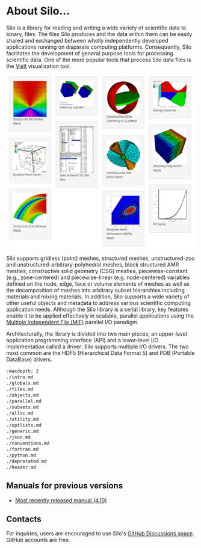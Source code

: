 # About Silo...

Silo is a library for reading and writing a wide variety of scientific data to binary, files.
The files Silo produces and the data within them can be easily shared and exchanged between wholly independently developed applications running on disparate computing platforms.
Consequently, Silo facilitates the development of general purpose tools for processing scientific data.
One of the more popular tools that process Silo data files is the [VisIt](https://github.com/visit-dav/visit) visualization tool.

![](images/silo_objects.png)

Silo supports gridless (point) meshes, structured meshes, unstructured-zoo and unstructured-arbitrary-polyhedral meshes, block structured AMR meshes, constructive solid geometry (CSG) meshes, piecewise-constant (e.g., zone-centered) and piecewise-linear (e.g. node-centered) variables defined on the node, edge, face or volume elements of meshes as well as the decomposition of meshes into arbitrary subset hierarchies including materials and mixing materials.
In addition, Silo supports a wide variety of other useful objects and metadata to address various scientific computing application needs.
Although the Silo library is a serial library, key features enable it to be applied effectively in scalable, parallel applications using the [Multiple Independent File (MIF)](https://www.hdfgroup.org/2017/03/mif-parallel-io-with-hdf5/) parallel I/O paradigm.

Architecturally, the library is divided into two main pieces; an upper-level application programming interface (API) and a lower-level I/O implementation called a *driver*.
Silo supports multiple I/O drivers.
The two most common are the HDF5 (Hierarchical Data Format 5) and PDB (Portable DataBase) drivers.

```{toctree}
:maxdepth: 2
./intro.md
./globals.md
./files.md
./objects.md
./parallel.md
./subsets.md
./alloc.md
./utility.md
./optlists.md
./generic.md
./json.md
./conventions.md
./fortran.md
./python.md
./deprecated.md
./header.md
```

## Manuals for previous versions

* [Most recently released manual (4.10)](https://wci.llnl.gov/sites/wci/files/2020-08/LLNL-SM-654357.pdf)

## Contacts

For inquiries, users are encouraged to use Silo's [GitHub Discussions space](https://github.com/LLNL/Silo/discussions).
GitHub accounts are free.
